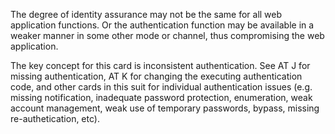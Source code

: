 The degree of identity assurance may not be the same for all web application functions. Or the authentication function may be available in a weaker manner in some other mode or channel, thus compromising the web application.

The key concept for this card is inconsistent authentication. See AT J for missing authentication, AT K for changing the executing authentication code, and other cards in this suit for individual authentication issues (e.g. missing notification, inadequate password protection, enumeration, weak account management, weak use of temporary passwords, bypass, missing re-authetication, etc).
